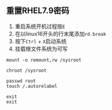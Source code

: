 ## 重置RHEL7.9密码
1. 重启系统开机过程按`E`
2. 在以linux16开头的行末尾添加`rd.break`
3. 按下`Ctrl` + `X`启动系统
4. 挂载根文件系统为可写
```
mount -o remount,rw /sysroot
```
```
chroot /sysroot
```
<!-- 切换到根用户环境 -->
```
passwd root
touch /.autorelabel
```
<!-- 更新SELinux信息 -->
```
exit
exit
```
